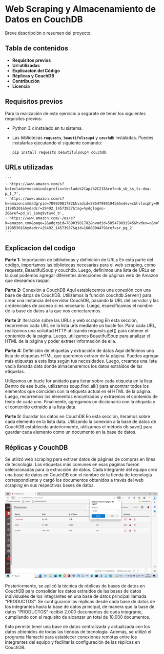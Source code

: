 # **Web Scraping y Almacenamiento de Datos en CouchDB**

Breve descripción o resumen del proyecto.

## **Tabla de contenidos**

- __Requisitos previos__
- __Url utilizadas__
- __Explicacion del Código__
- __Réplicas y CouchDB__
- __Contribución__
- __Licencia__

## **Requisitos previos**

Para la realización de este ejercicio a segúrate de tener los siguientes requisitos previos:

- Python 3.x instalado en tu sistema.
- Las bibliotecas **`requests`**, **`beautifulsoup4`** y **`couchdb`** instaladas. Puedes instalarlas ejecutando el siguiente comando:
    
    ```
    pip install requests beautifulsoup4 couchdb
    ```
    
## URLs utilizadas
    ```
    - https://www.amazon.com/s?k=teclado+mecanico&sprefix=teclado%2Caps%2C215&ref=nb_sb_ss_ts-doa-p_1_7',
    - https://www.amazon.com/s?k=amazoncom&adgrpid=78903981782&hvadid=585479891945&hvdev=c&hvlocphy=9069516&hvnetw=g&hvqmt=b&hvrand=2411848897164033687&hvtargid=kwd-11985301&hydadcr=29492_14573937&tag=hydglogoo-20&ref=pd_sl_1omq9vtwvd_b',
    - https://www.amazon.com/-/es/s?k=amazon.com&page=2&adgrpid=78903981782&hvadid=585479891945&hvdev=c&hvlocphy=9069516&hvnetw=g&hvqmt=b&hvrand=2411848897164033687&hvtargid=kwd-11985301&hydadcr=29492_14573937&qid=1688094479&ref=sr_pg_2'
    ```
    
## **Explicacion del codigo**
__Parte 1:__ Importación de bibliotecas y definición de URLs
En esta parte del código, importamos las bibliotecas necesarias para el web scraping, como requests, BeautifulSoup y couchdb. Luego, definimos una lista de URLs en la cual podemos agregar diferentes direcciones de páginas web de Amazon que deseamos raspar.

__Parte 2:__ Conexión a CouchDB
Aquí establecemos una conexión con una base de datos de CouchDB. Utilizamos la función couchdb.Server() para crear una instancia del servidor CouchDB, pasando la URL del servidor y las credenciales de acceso si es necesario. Luego, especificamos el nombre de la base de datos a la que nos conectaremos.

__Parte 3:__ Iteración sobre las URLs y web scraping
En esta sección, recorremos cada URL en la lista urls mediante un bucle for. Para cada URL, realizamos una solicitud HTTP utilizando requests.get() para obtener el contenido de la página. Luego, utilizamos BeautifulSoup para analizar el HTML de la página y poder extraer información de ella.

__Parte 4:__ Definición de etiquetas y extracción de datos
Aquí definimos una lista de etiquetas HTML que queremos extraer de la página. Puedes agregar más etiquetas a esta lista según tus necesidades. Luego, creamos una lista vacía llamada data donde almacenaremos los datos extraídos de las etiquetas.

Utilizamos un bucle for anidado para iterar sobre cada etiqueta en la lista. Dentro de ese bucle, utilizamos soup.find_all() para encontrar todos los elementos que coinciden con la etiqueta actual en el HTML de la página. Luego, recorremos los elementos encontrados y extraemos el contenido de texto de cada uno. Finalmente, agregamos un diccionario con la etiqueta y el contenido extraído a la lista data.

__Parte 5:__ Guardar los datos en CouchDB
En esta sección, iteramos sobre cada elemento en la lista data. Utilizando la conexión a la base de datos de CouchDB establecida anteriormente, utilizamos el método db.save() para guardar cada elemento como un documento en la base de datos.



## **Réplicas y CouchDB**

Se utilizó web scraping para extraer datos de páginas de compras en línea de tecnología. Las etiquetas más comunes en esas páginas fueron seleccionadas para la extracción de datos. Cada integrante del equipo creó una base de datos en CouchDB con el nombre de la tienda de tecnología correspondiente y cargó los documentos obtenidos a través del web scraping en sus respectivas bases de datos.

<img src="img/ebay.jpg" width="500px" alt="Texto alternativo">

Posteriormente, se aplicó la técnica de réplicas de bases de datos en CouchDB para consolidar los datos extraídos de las bases de datos individuales de los integrantes en una base de datos principal llamada "PRODUCTOS". Se configuraron las réplicas desde cada base de datos de los integrantes hacia la base de datos principal, de manera que la base de datos "PRODUCTOS" recibió 2.000 documentos de cada integrante, cumpliendo con el requisito de alcanzar un total de 10.000 documentos.

Esto permite tener una base de datos centralizada y actualizada con los datos obtenidos de todas las tiendas de tecnología. Además, se utilizó el programa Hamachi para establecer conexiones remotas entre los integrantes del equipo y facilitar la configuración de las réplicas en CouchDB.
